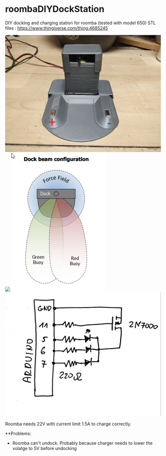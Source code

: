 # roombaDIYDockStation
DIY docking and charging station for roomba (tested with model 650)
STL files : https://www.thingiverse.com/thing:4685245

![](pictures/pic1.jpg)
![](pictures/roombaDocking.gif)
![](pictures/beamConfiguration.png)
![](pictures/schema.jpg)

Roomba needs 22V with current limit 1.5A to charge correctly. 

**Problems:
- Roomba can't undock. Probably because charger needs to lower the volatge to 5V before undocking 

